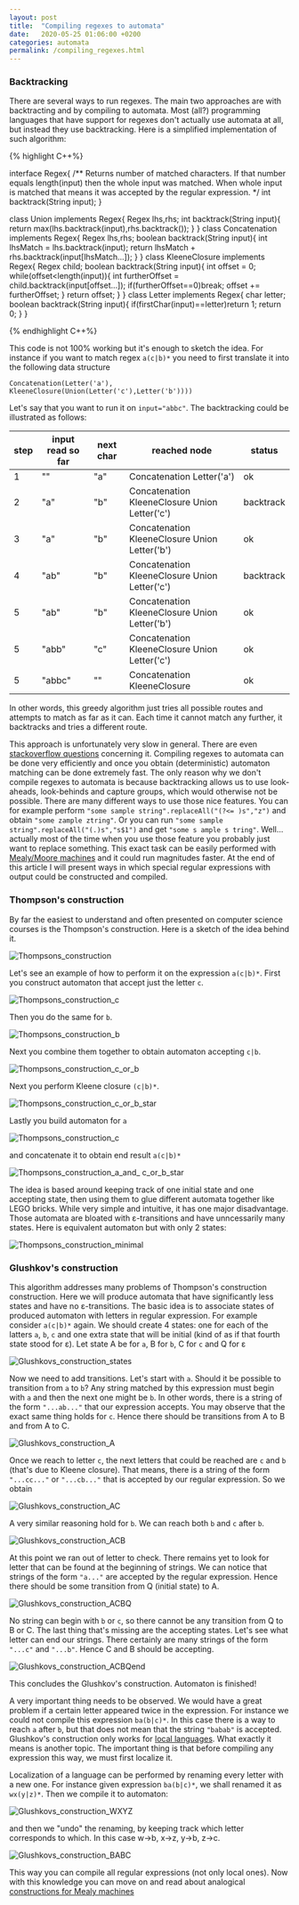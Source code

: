 ```yaml
---
layout: post
title:  "Compiling regexes to automata"
date:   2020-05-25 01:06:00 +0200
categories: automata
permalink: /compiling_regexes.html
---
```


### Backtracking

There are several ways to run regexes. The main two approaches are with backtracting and by compiling to automata. Most (all?) programming languages that have support for regexes don't actually use automata at all, but instead they use backtracking. Here is a simplified implementation of such algorithm:

{% highlight C++%}

interface Regex{
    /** Returns number of matched characters. If that number 
    equals length(input) then the whole input was matched. 
    When whole input is matched that means it was accepted 
    by the regular expression. */
    int backtrack(String input);
}

class Union implements Regex{
    Regex lhs,rhs;
    int backtrack(String input){
        return max(lhs.backtrack(input),rhs.backtrack());
    }
}
class Concatenation implements Regex{
    Regex lhs,rhs;
    boolean backtrack(String input){
        int lhsMatch = lhs.backtrack(input);
        return lhsMatch + rhs.backtrack(input[lhsMatch...]);
    }
}
class KleeneClosure implements Regex{
    Regex child;
    boolean backtrack(String input){
        int offset = 0;
        while(offset<length(input)){
            int furtherOffset = child.backtrack(input[offset...]);
            if(furtherOffset==0)break;
            offset += furtherOffset;
        }
        return offset;
    }
}
class Letter implements Regex{
    char letter;
    boolean backtrack(String input){
        if(firstChar(input)==letter)return 1;
        return 0;
    }
}

{% endhighlight C++%}

This code is not 100% working but it's enough to sketch the idea. For instance if you want to match regex `a(c|b)*` you need to first translate it into the following data structure

    Concatenation(Letter('a'), KleeneClosure(Union(Letter('c'),Letter('b'))))
    
Let's say that you want to run it on `input="abbc"`. The backtracking could be illustrated as follows:  
<table>
<thead>
  <tr>
    <th>step</th>
    <th>input read so far</th>
    <th>next char</th>
    <th>reached node</th>
    <th>status</th>
  </tr>
</thead>
<tbody>
  <tr>
    <td>1</td>
    <td>""</td>
    <td>"a"</td>
    <td>Concatenation Letter('a')</td>
    <td>ok</td>
  </tr>
  <tr>
    <td>2</td>
    <td>"a"</td>
    <td>"b"</td>
    <td>Concatenation KleeneClosure Union Letter('c')</td>  
    <td>backtrack</td>
  </tr>
  <tr>
    <td>3</td>
    <td>"a"</td>
    <td>"b"</td>
    <td>Concatenation KleeneClosure Union Letter('b')</td>  
    <td>ok</td>
  </tr>
  <tr>
    <td>4</td>
    <td>"ab"</td>
    <td>"b"</td>
    <td>Concatenation KleeneClosure Union Letter('c')</td>  
    <td>backtrack</td>
  </tr>
  <tr>
    <td>5</td>
    <td>"ab"</td>
    <td>"b"</td>
    <td>Concatenation KleeneClosure Union Letter('b')</td>  
    <td>ok</td>
  </tr>
  <tr>
    <td>5</td>
    <td>"abb"</td>
    <td>"c"</td>
    <td>Concatenation KleeneClosure Union Letter('c')</td>  
    <td>ok</td>
  </tr>
  <tr>
    <td>5</td>
    <td>"abbc"</td>
    <td>""</td>
    <td>Concatenation KleeneClosure</td>  
    <td>ok</td>
  </tr>
</tbody>
</table>

In other words, this greedy algorithm just tries all possible routes and attempts to match as far as it can. Each time it cannot match any further, it backtracks and tries a different route.
    
This approach is unfortunately very slow in general. There are even [stackoverflow questions](https://unix.stackexchange.com/questions/419545/why-is-regular-expression-matching-so-slow) concerning it. Compiling regexes to automata can be done very efficiently and once you obtain (deterministic) automaton matching can be done extremely fast. The only reason why we don't compile regexes to automata is because backtracking allows us to use look-aheads, look-behinds and capture groups, which would otherwise not be possible. There are many different ways to use those nice features. You can for example perform
`"some sample string".replaceAll("(?<= )s","z")` and obtain  `"some zample ztring"`. Or you can run `"some sample string".replaceAll("(.)s","s$1")` and get `"some s ample s tring"`. Well... actually most of the time when you use those feature you probably just want to replace something. This exact task can be easily performed with [Mealy/Moore machines](/transducers_intuitively.html) and it could run magnitudes faster. At the end of this article I will present ways in which special regular expressions with output could be constructed and compiled.


### Thompson's construction

By far the easiest to understand and often presented on computer science courses is the Thompson's construction. Here is a sketch of the idea behind it.

![Thompsons_construction](/assets/Thompsons_construction.jpg)

Let's see an example of how to perform it on the expression `a(c|b)*`. First you construct automaton that accept just the letter `c`.

![Thompsons_construction_c](/assets/Thompsons_construction_c.png)

Then you do the same for `b`.

![Thompsons_construction_b](/assets/Thompsons_construction_b.png)

Next you combine them together to obtain automaton accepting `c|b`.

![Thompsons_construction_c_or_b](/assets/Thompsons_construction_c_or_b.png)

Next you perform Kleene closure `(c|b)*`.

![Thompsons_construction_c_or_b_star](/assets/Thompsons_construction_c_or_b_star.png)

Lastly you build automaton for `a`

![Thompsons_construction_c](/assets/Thompsons_construction_a.png)

and concatenate it to obtain end result `a(c|b)*`

![Thompsons_construction_a_and_ c_or_b_star](/assets/Thompsons_construction_a_and_c_or_b_star.png)


The idea is based around keeping track of one initial state and one accepting state, then using them to glue different automata together like LEGO bricks. While very simple and intuitive, it has one major disadvantage. Those automata are bloated with &epsilon;-transitions and have unncessarily many states. Here is equivalent automaton but with only 2 states:


![Thompsons_construction_minimal](/assets/Thompsons_construction_minimal.png)

### Glushkov's construction


This algorithm addresses many problems of Thompson's construction construction. Here we will produce automata that have significantly less states and have no &epsilon;-transitions. The basic idea is to associate states of produced automaton with letters in regular expression. For example consider `a(c|b)*` again. We should create 4 states: one for each of the latters `a`, `b`, `c` and one extra state that will be initial (kind of as if that fourth state stood for &epsilon;). Let state A be for `a`, B for `b`, C for `c` and Q for &epsilon;

![Glushkovs_construction_states](/assets/Glushkovs_construction_states.png)

Now we need to add transitions. Let's start with `a`. Should it be possible to transition from `a` to `b`? Any string matched by this expression must begin with `a` and then the next one might be `b`. In other words, there is a string of the form `"...ab..."` that our expression accepts. You may observe that the exact same thing holds for `c`. Hence there should be transitions from A to B and from A to C.

![Glushkovs_construction_A](/assets/Glushkovs_construction_A.png)

Once we reach to letter `c`, the next letters that could be reached are `c` and `b` (that's due to Kleene closure). That means, there is a string of the form `"...cc..."` or `"...cb..."` that is accepted by our regular expression. So we obtain

![Glushkovs_construction_AC](/assets/Glushkovs_construction_AC.png)

A very similar reasoning hold for `b`. We can reach both `b` and `c` after `b`.

![Glushkovs_construction_ACB](/assets/Glushkovs_construction_ACB.png)

At this point we ran out of letter to check. There remains yet to look for letter that can be found at the beginning of strings. We can notice that strings of the form `"a..."` are accepted by the regular expression. Hence there should be some transition from Q (initial state) to A.

![Glushkovs_construction_ACBQ](/assets/Glushkovs_construction_ACBQ.png)

No string can begin with `b` or `c`, so there cannot be any transition from Q to B or C. The last thing that's missing are the accepting states. Let's see what letter can end our strings. There certainly are many strings of the form `"...c"` and `"...b"`. Hence C and B should be accepting.

![Glushkovs_construction_ACBQend](/assets/Glushkovs_construction_ACBQend.png)

This concludes the Glushkov's construction. Automaton is finished!

A very important thing needs to be observed. We would have a great problem if a certain letter appeared twice in the expression. For instance we could not compile this expression `ba(b|c)*`. In this case there is a way to reach `a` after `b`, but that does not mean that the string `"babab"` is accepted. Glushkov's construction only works for [local languages](/local_languages.html). What exactly it means is another topic. The important thing is that before compiling any expression this way, we must first localize it. 

Localization of a language can be performed by renaming every letter with a new one. For instance given expression `ba(b|c)*`, we shall renamed it as `wx(y|z)*`. Then we compile it to automaton:

![Glushkovs_construction_WXYZ](/assets/Glushkovs_construction_WXYZ.png)

and then we "undo" the renaming, by keeping track which letter corresponds to which. In this case w&rarr;b, x&rarr;z, y&rarr;b, z&rarr;c.

![Glushkovs_construction_BABC](/assets/Glushkovs_construction_BABC.png)

This way you can compile all regular expressions (not only local ones). Now with this knowledge you can move on and read about analogical [constructions for Mealy machines](/compiling_mealy_regexes.html)


